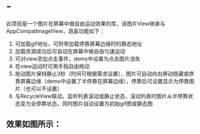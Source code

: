 # -
此项目是一个图片在屏幕中做自由运动效果的库，该图片View继承与AppCompatImageView，涵盖功能如下：

1. 可加载gif地址，可附带加载停靠屏幕边缘时的静态地址
2. 加载资源成功后可自动在屏幕中做自由匀速运动
3. 可对view添加点击事件，demo中设置为点击图片消失
4. 在view运动时可用手指自由拖动
5. 拖动图片保持静止3秒（时间可根据需求设置），图片可自动向右移动隐藏或停靠屏幕边缘（demo中设置了半停靠在屏幕边缘），停靠后可设置显示为停靠图片（也可以不设置）
6. 与RecycleView联动，监听列表滚动或静止状态，滚动列表时图片从半停靠状态变为全停靠状态，同时图片自动设置为初始gif图或静态图

## 效果如图所示：
